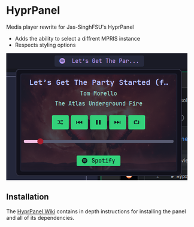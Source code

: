 # HyprPanel


Media player rewrite for Jas-SinghFSU's HyprPanel

* Adds the ability to select a diffrent MPRIS instance
* Respects styling options


![HyprPanel](./assets/MediaPlayer.png)



## Installation
The [HyprPanel Wiki](https://hyprpanel.com/getting_started/installation.html) contains in depth instructions for installing the panel and all of its dependencies.